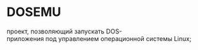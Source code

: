# DOSEMU  

проект, позволяющий запускать DOS-приложения под управлением операционной системы Linux;
